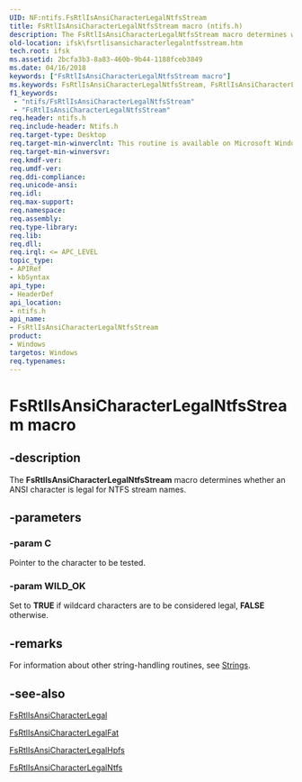 ```yaml
---
UID: NF:ntifs.FsRtlIsAnsiCharacterLegalNtfsStream
title: FsRtlIsAnsiCharacterLegalNtfsStream macro (ntifs.h)
description: The FsRtlIsAnsiCharacterLegalNtfsStream macro determines whether an ANSI character is legal for NTFS stream names.
old-location: ifsk\fsrtlisansicharacterlegalntfsstream.htm
tech.root: ifsk
ms.assetid: 2bcfa3b3-8a83-460b-9b44-1188fceb3849
ms.date: 04/16/2018
keywords: ["FsRtlIsAnsiCharacterLegalNtfsStream macro"]
ms.keywords: FsRtlIsAnsiCharacterLegalNtfsStream, FsRtlIsAnsiCharacterLegalNtfsStream function [Installable File System Drivers], fsrtlref_0dc6f0d3-6f38-4861-89d6-15cab783a959.xml, ifsk.fsrtlisansicharacterlegalntfsstream, ntifs/FsRtlIsAnsiCharacterLegalNtfsStream
f1_keywords:
 - "ntifs/FsRtlIsAnsiCharacterLegalNtfsStream"
 - "FsRtlIsAnsiCharacterLegalNtfsStream"
req.header: ntifs.h
req.include-header: Ntifs.h
req.target-type: Desktop
req.target-min-winverclnt: This routine is available on Microsoft Windows XP and later.
req.target-min-winversvr: 
req.kmdf-ver: 
req.umdf-ver: 
req.ddi-compliance: 
req.unicode-ansi: 
req.idl: 
req.max-support: 
req.namespace: 
req.assembly: 
req.type-library: 
req.lib: 
req.dll: 
req.irql: <= APC_LEVEL
topic_type:
- APIRef
- kbSyntax
api_type:
- HeaderDef
api_location:
- ntifs.h
api_name:
- FsRtlIsAnsiCharacterLegalNtfsStream
product:
- Windows
targetos: Windows
req.typenames: 
---
```


# FsRtlIsAnsiCharacterLegalNtfsStream macro


## -description


The <b>FsRtlIsAnsiCharacterLegalNtfsStream</b> macro determines whether an ANSI character is legal for NTFS stream names. 


## -parameters




### -param C

<p>Pointer to the character to be tested. </p>


### -param WILD_OK

<p>Set to <b>TRUE</b> if wildcard characters are to be considered legal, <b>FALSE</b> otherwise. </p>






## -remarks



For information about other string-handling routines, see <a href="https://docs.microsoft.com/windows-hardware/drivers/ddi/index">Strings</a>. 




## -see-also




<a href="https://docs.microsoft.com/windows-hardware/drivers/ddi/ntifs/nf-ntifs-fsrtlisansicharacterlegal">FsRtlIsAnsiCharacterLegal</a>



<a href="https://docs.microsoft.com/windows-hardware/drivers/ddi/ntifs/nf-ntifs-fsrtlisansicharacterlegalfat">FsRtlIsAnsiCharacterLegalFat</a>



<a href="https://docs.microsoft.com/windows-hardware/drivers/ddi/ntifs/nf-ntifs-fsrtlisansicharacterlegalhpfs">FsRtlIsAnsiCharacterLegalHpfs</a>



<a href="https://docs.microsoft.com/windows-hardware/drivers/ddi/ntifs/nf-ntifs-fsrtlisansicharacterlegalntfs">FsRtlIsAnsiCharacterLegalNtfs</a>
 

 

